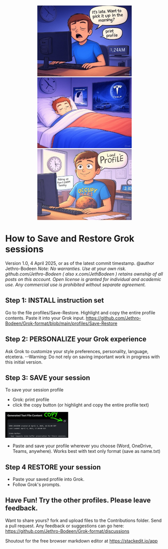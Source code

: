 
<p align="center">
  <img src="https://github.com/Jethro-Bodeen/Grok-format/blob/main/images/Panel_1.jpg" width=300>
  <img src="https://github.com/Jethro-Bodeen/Grok-format/blob/main/images/Panel_2.jpg" width=300>
  <img src="https://github.com/Jethro-Bodeen/Grok-format/blob/main/images/Panel_3.jpg" width=300>
</p>

# How to Save and Restore Grok sessions
Version 1.0, 4 April 2025, or as of the latest commit timestamp.
@author Jethro-Bodeen
*Note:  No warranties.  Use at your own risk.  github.com/Jethro-Bodeen ( also x.com/JethBodeen ) retains ownship of all posts on this account.  Open license is granted for individual and academic use.  Any commercial use is prohibited without separate agreement.*  

## Step 1: INSTALL instruction set
Go to the file profiles/Save-Restore.  Highlight and copy the entire profile contents.  Paste it into your Grok input.
    https://github.com/Jethro-Bodeen/Grok-format/blob/main/profiles/Save-Restore
## Step 2: PERSONALIZE your Grok experience
Ask Grok to customize your style preferences, personality, language, etcetera.  --Warning:  Do not rely on saving important work in progress with this initial version.
## Step 3: SAVE your session
To save your session profile
- Grok: print profile
- click the copy button  (or highlight and copy the entire profile text)
  
<img src="https://github.com/Jethro-Bodeen/Grok-format/blob/main/images/Copy%20Button.jpg" width=200>

- Paste and save your profile wherever you choose (Word, OneDrive, Teams, anywhere).  Works best with text only format  (save as name.txt)
 
## Step 4 RESTORE your session
- Paste your saved profile into Grok.
- Follow Grok's prompts.

## Have Fun!  Try the other profiles.  Please leave feedback.  
Want to share yours?  fork and upload files to the Contributions folder.  Send a pull request.
Any feedback or suggestions can go here:  https://github.com/Jethro-Bodeen/Grok-format/discussions


Shoutout for the free browser markdown editor at https://stackedit.io/app
